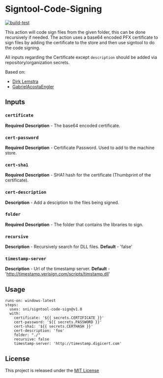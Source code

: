 # Signtool-Code-Signing

[![build-test](https://github.com/sni/signtool-code-sign/actions/workflows/test.yml/badge.svg)](https://github.com/sni/signtool-code-sign/actions/workflows/test.yml)

This action will code sign files from the given folder, this can be done recursively if needed.
The action uses a base64 encoded PFX certificate to sign files by adding the certificate to the store and then use signtool to do the code signing.

All inputs regarding the Certificate except `description` should be added via repository/organization secrets.

Based on:

- [Dirk Lemstra](https://github.com/dlemstra/code-sign-action)
- [GabrielAcostaEngler](https://github.com/GabrielAcostaEngler/signtool-code-sign)

## Inputs

### `certificate`

**Required**
**Description** - The base64 encoded certificate.

### `cert-password`

**Required**
**Description** - Certificate Password. Used to add to the machine store.

### `cert-sha1`

**Required**
**Description** - SHA1 hash for the certificate (Thumbprint of the certificate).

### `cert-description`

**Description** - Add a desciption to the files being signed.

### `folder`

**Required**
**Description** - The folder that contains the libraries to sign.

### `recursive`

**Description** - Recursively search for DLL files.
**Default** - 'false'

### `timestamp-server`

**Description** - Url of the timestamp server.
**Default** - 'http://timestamp.verisign.com/scripts/timstamp.dll'

## Usage

    runs-on: windows-latest
    steps:
      uses: sni/signtool-code-sign@v1.0
      with:
        certificate: '${{ secrets.CERTIFICATE }}'
        cert-password: '${{ secrets.PASSWORD }}'
        cert-sha1: '${{ secrets.CERTHASH }}'
        cert-description: 'foo'
        folder: "./"
        recursive: false
        timestamp-server: 'http://timestamp.digicert.com'

## License

This project is released under the [MIT License](LICENSE)
